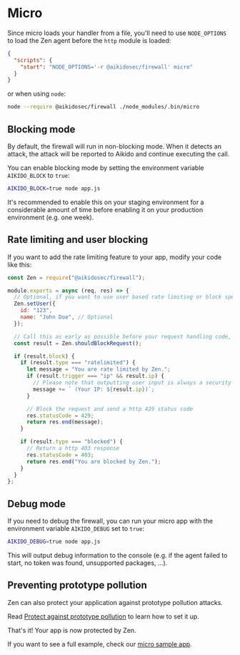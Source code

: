 # Micro

Since micro loads your handler from a file, you'll need to use `NODE_OPTIONS` to load the Zen agent before the `http` module is loaded:

```json
{
  "scripts": {
    "start": "NODE_OPTIONS='-r @aikidosec/firewall' micro"
  }
}
```

or when using `node`:

```sh
node --require @aikidosec/firewall ./node_modules/.bin/micro
```

## Blocking mode

By default, the firewall will run in non-blocking mode. When it detects an attack, the attack will be reported to Aikido and continue executing the call.

You can enable blocking mode by setting the environment variable `AIKIDO_BLOCK` to `true`:

```sh
AIKIDO_BLOCK=true node app.js
```

It's recommended to enable this on your staging environment for a considerable amount of time before enabling it on your production environment (e.g. one week).

## Rate limiting and user blocking

If you want to add the rate limiting feature to your app, modify your code like this:

```js
const Zen = require("@aikidosec/firewall");

module.exports = async (req, res) => {
  // Optional, if you want to use user based rate limiting or block specific users
  Zen.setUser({
    id: "123",
    name: "John Doe", // Optional
  });

  // Call this as early as possible before your request handling code, e.g. in a middleware, after you know your user
  const result = Zen.shouldBlockRequest();

  if (result.block) {
    if (result.type === "ratelimited") {
      let message = "You are rate limited by Zen.";
      if (result.trigger === "ip" && result.ip) {
        // Please note that outputting user input is always a security risk. Make sure to escape it properly.
        message += ` (Your IP: ${result.ip})`;
      }

      // Block the request and send a http 429 status code
      res.statusCode = 429;
      return res.end(message);
    }

    if (result.type === "blocked") {
      // Return a http 403 response
      res.statusCode = 403;
      return res.end("You are blocked by Zen.");
    }
  }
};
```

## Debug mode

If you need to debug the firewall, you can run your micro app with the environment variable `AIKIDO_DEBUG` set to `true`:

```sh
AIKIDO_DEBUG=true node app.js
```

This will output debug information to the console (e.g. if the agent failed to start, no token was found, unsupported packages, ...).

## Preventing prototype pollution

Zen can also protect your application against prototype pollution attacks.

Read [Protect against prototype pollution](./prototype-pollution.md) to learn how to set it up.

That's it! Your app is now protected by Zen.

If you want to see a full example, check our [micro sample app](../sample-apps/micro).
